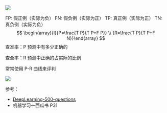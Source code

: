 ![](https://img-blog.csdnimg.cn/2018110513052168.png)

FP: 假正例（实际为负）
FN: 假负例（实际为正）
TP: 真正例（实际为正）
TN: 真负例（实际为负）
$$
\begin{array}{l}{P=\frac{T P}{T P+F P}} \\ {R=\frac{T P}{T P+F N}}\end{array}
$$
查准率：P 预测中有多少正确的

查全率：R 预测中正确的占实际的比例

常常使用 P-R 曲线来评判

![](https://ws1.sinaimg.cn/large/acbcfa39gy1g4k1t8iajnj20eg0drq5y.jpg)

参考：

- [DeepLearning-500-questions][]
- 机器学习—西瓜书 P31

[DeepLearning-500-questions]:https://github.com/FLyingLSJ/DeepLearning-500-questions/blob/master/ch02_%E6%9C%BA%E5%99%A8%E5%AD%A6%E4%B9%A0%E5%9F%BA%E7%A1%80/%E7%AC%AC%E4%BA%8C%E7%AB%A0_%E6%9C%BA%E5%99%A8%E5%AD%A6%E4%B9%A0%E5%9F%BA%E7%A1%80.md





